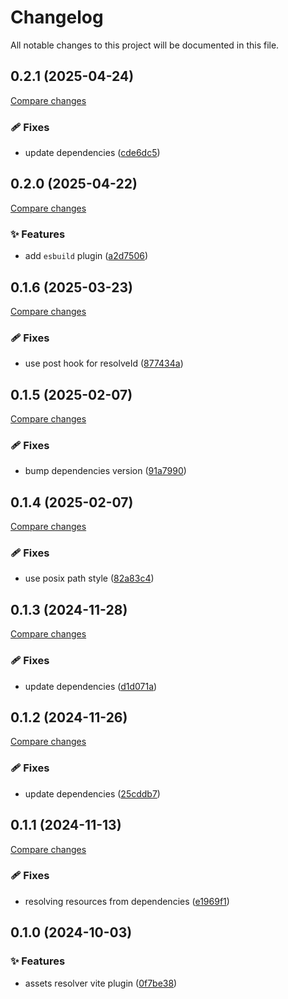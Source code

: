 <!-- header -->
# Changelog

All notable changes to this project will be documented in this file.

<!-- version:0.2.1 -->
## 0.2.1 (2025-04-24)

[Compare changes](https://github.com/Wroud/foundation/compare/vp-asset-resolver-v0.2.0...vp-asset-resolver-v0.2.1)

<!-- changelog -->
### 🩹 Fixes

- update dependencies ([cde6dc5](https://github.com/Wroud/foundation/commit/cde6dc5))

<!-- version:0.2.0 -->
## 0.2.0 (2025-04-22)

[Compare changes](https://github.com/Wroud/foundation/compare/vp-asset-resolver-v0.1.6...vp-asset-resolver-v0.2.0)

<!-- changelog -->
### ✨ Features

- add `esbuild` plugin ([a2d7506](https://github.com/Wroud/foundation/commit/a2d7506))

<!-- version:0.1.6 -->
## 0.1.6 (2025-03-23)

[Compare changes](https://github.com/Wroud/foundation/compare/vp-asset-resolver-v0.1.5...vp-asset-resolver-v0.1.6)

<!-- changelog -->
### 🩹 Fixes

- use post hook for resolveId ([877434a](https://github.com/Wroud/foundation/commit/877434a))

<!-- version:0.1.5 -->
## 0.1.5 (2025-02-07)

[Compare changes](https://github.com/Wroud/foundation/compare/vp-asset-resolver-v0.1.4...vp-asset-resolver-v0.1.5)

<!-- changelog -->
### 🩹 Fixes

- bump dependencies version ([91a7990](https://github.com/Wroud/foundation/commit/91a7990))

<!-- version:0.1.4 -->
## 0.1.4 (2025-02-07)

[Compare changes](https://github.com/Wroud/foundation/compare/vp-asset-resolver-v0.1.3...vp-asset-resolver-v0.1.4)

<!-- changelog -->
### 🩹 Fixes

- use posix path style ([82a83c4](https://github.com/Wroud/foundation/commit/82a83c4))

<!-- version:0.1.3 -->
## 0.1.3 (2024-11-28)

[Compare changes](https://github.com/Wroud/foundation/compare/vp-asset-resolver-v0.1.2...vp-asset-resolver-v0.1.3)

<!-- changelog -->
### 🩹 Fixes

- update dependencies ([d1d071a](https://github.com/Wroud/foundation/commit/d1d071a))

<!-- version:0.1.2 -->
## 0.1.2 (2024-11-26)

[Compare changes](https://github.com/Wroud/foundation/compare/vp-asset-resolver-v0.1.1...vp-asset-resolver-v0.1.2)

<!-- changelog -->
### 🩹 Fixes

- update dependencies ([25cddb7](https://github.com/Wroud/foundation/commit/25cddb7))

<!-- version:0.1.1 -->
## 0.1.1 (2024-11-13)

[Compare changes](https://github.com/Wroud/foundation/compare/vp-asset-resolver-v0.1.0...vp-asset-resolver-v0.1.1)

<!-- changelog -->
### 🩹 Fixes

- resolving resources from dependencies ([e1969f1](https://github.com/Wroud/foundation/commit/e1969f1))

<!-- version:0.1.0 -->
## 0.1.0 (2024-10-03)

<!-- changelog -->
### ✨ Features

- assets resolver vite plugin ([0f7be38](https://github.com/Wroud/foundation/commit/0f7be38))

